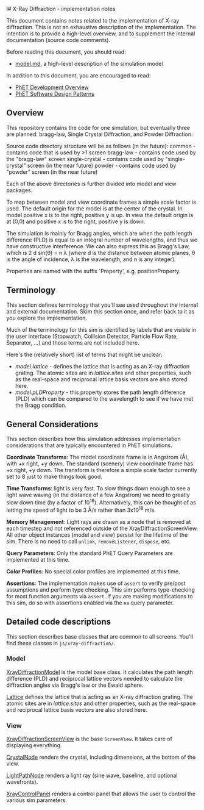 I# X-Ray Diffraction - implementation notes

This document contains notes related to the implementation of X-ray diffraction. This is not an exhaustive description
of the implementation. The intention is to provide a high-level overview, and to supplement the internal documentation
(source code comments).

Before reading this document, you should read:

* [model.md](https://github.com/phetsims/xray-diffraction/blob/main/doc/model.md), a high-level description of the
  simulation model

In addition to this document, you are encouraged to read:

* [PhET Development Overview](https://github.com/phetsims/phet-info/blob/main/doc/phet-development-overview.md)
* [PhET Software Design Patterns](https://github.com/phetsims/phet-info/blob/main/doc/phet-software-design-patterns.md)

## Overview

This repository contains the code for one simulation, but eventually three are planned: bragg-law, Single Crystal
Diffraction, and Powder Diffraction.

Source code directory structure will be as follows (in the future):
common - contains code that is used by >1 screen bragg-law - contains code used by the "bragg-law" screen
single-crystal - contains code used by "single-crystal" screen (in the near future)
powder - contains code used by "powder" screen (in the near future)

Each of the above directories is further divided into model and view packages.

To map between model and view coordinate frames a simple scale factor is used. The default origin for the model is at
the center of the crystal. In model positive x is to the right, positive y is up. In view the default origin is at
(0,0) and positive x is to the right, positive y is down.

The simulation is mainly for Bragg angles, which are when the path length difference (PLD) is equal to an integral
number of wavelengths, and thus we have constructive interference. We can also express this as Bragg's Law, which is 2 d
sin(θ) = n λ (where d is the distance between atomic planes, θ is the angle of incidence, λ is the wavelength, and n is
any integer).

Properties are named with the suffix 'Property', e.g. positionProperty.

## Terminology

This section defines terminology that you'll see used throughout the internal and external documentation. Skim this
section once, and refer back to it as you explore the implementation.

Much of the terminology for this sim is identified by labels that are visible in the user interface (Stopwatch,
Collision Detector, Particle Flow Rate, Separator, ...) and those terms are not included here.

Here's the (relatively short) list of terms that might be unclear:

* _model.lattice_ - defines the lattice that is acting as an X-ray diffraction grating. The atomic sites are in
  _lattice.sites_
  and other properties, such as the real-space and reciprocal lattice basis vectors are also stored here.
* _model.pLDProperty_ - this property stores the path length difference (PLD) which can be compared to the wavelength to
  see if we have met the Bragg condition.

## General Considerations

This section describes how this simulation addresses implementation considerations that are typically encountered in
PhET simulations.

**Coordinate Transforms**: The model coordinate frame is in Angstrom (Å), with +x right, +y down. The standard
(scenery) view coordinate frame has +x right, +y down. The transform is therefore a simple scale factor currently set to
8 just to make things look good.

**Time Transforms**: light is very fast. To slow things down enough to see a light wave waving (in the distance of a few
Angstrom) we need to greatly slow down time (by a factor of 10<sup>18</sup>). Alternatively, this can be thought of as
letting the speed of light to be 3 Å/s rather than 3x10<sup>18</sup> m/s.

**Memory Management**:  Light rays are drawn as a node that is removed at each timestep and not referenced outside of
the XrayDiffractionScreenView. All other object instances (model and view) persist for the lifetime of the sim. There is
no need to call `unlink`, `removeListener`, `dispose`, etc.

**Query Parameters**: Only the standard PhET Query Parameters are implemented at this time.

**Color Profiles**: No special color profiles are implemented at this time.

**Assertions**: The implementation makes use of `assert` to verify pre/post assumptions and perform type checking. This
sim performs type-checking for most function arguments via `assert`. If you are making modifications to this sim, do so
with assertions enabled via the `ea` query parameter.

## Detailed code descriptions

This section describes base classes that are common to all screens. You'll find these classes in `js/xray-diffraction/`.

### Model

[XrayDiffractionModel](https://github.com/phetsims/xray-diffraction/blob/main/js/xray-diffraction/model/XrayDiffractionModel.js)
is the model base class. It calculates the path length difference (PLD) and reciprocal lattice vectors needed to
calculate the diffraction angles via Bragg's law or the Ewald sphere.

[Lattice](https://github.com/phetsims/xray-diffraction/blob/main/js/xray-diffraction/model/Lattice.js)
defines the lattice that is acting as an X-ray diffraction grating. The atomic sites are in _lattice.sites_
and other properties, such as the real-space and reciprocal lattice basis vectors are also stored here.

### View

[XrayDiffractionScreenView](https://github.com/phetsims/xray-diffraction/blob/main/js/xray-diffraction/view/XrayDiffractionScreenView.js)
is the base `ScreenView`. It takes care of displaying everything.

[CrystalNode](https://github.com/phetsims/xray-diffraction/blob/main/js/xray-diffraction/view/CrystalNode.js)
renders the crystal, including dimensions, at the bottom of the view.

[LightPathNode](https://github.com/phetsims/xray-diffraction/blob/main/js/xray-diffraction/view/LightPathNode.js)
renders a light ray (sine wave, baseline, and optional wavefronts).

[XrayControlPanel](https://github.com/phetsims/xray-diffraction/blob/main/js/xray-diffraction/view/XrayControlPanel.js)
renders a control panel that allows the user to control the various sim parameters.

